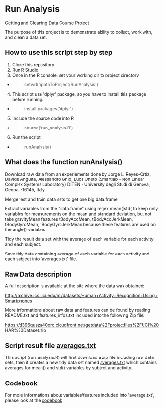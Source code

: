 # Run Analysis

Getting and Cleaning Data Course Project

The purpose of this project is to demonstrate ability to collect, work with, and clean a data set.

## How to use this script step by step

 1. Clone this repository
 2. Run R Studio
 3. Once in the R console, set your working dir to project directory
   - > setwd('/pathToProject/RunAnalysis')
 4. This script use 'dplyr' package, so you have to install this package before running.
   - > install.packages('dplyr')
 5. Include the source code into R
   - > source('run_analysis.R')
 6. Run the script
   - > runAnalysis()

## What does the function runAnalysis()

Download raw data from an experiements done by Jorge L. Reyes-Ortiz, Davide Anguita, Alessandro Ghio, Luca Oneto (Smartlab - Non Linear Complex Systems Laboratory) DITEN - University degli Studi di Genova, Genoa I-16145, Italy.

Merge test and train data sets to get one big data.frame

Extract variables from the "data.frame" using regex mean\(|std\( to keep only variables for measurements on the mean and standard deviation, but not take gravityMean features tBodyAccMean, tBodyAccJerkMean, tBodyGyroMean, tBodyGyroJerkMean because these features are used on the angle() variable.

Tidy the result data set with the average of each variable for each activity and each subject.

Save tidy data containing average of each variable for each activity and each subject into 'averages.txt' file.

## Raw Data description
A full description is available at the site where the data was obtained:

http://archive.ics.uci.edu/ml/datasets/Human+Activity+Recognition+Using+Smartphones 

More informations about raw data and features can be found by reading README.txt and features_infos.txt included into the following Zip file:

https://d396qusza40orc.cloudfront.net/getdata%2Fprojectfiles%2FUCI%20HAR%20Dataset.zip

## Script result file [averages.txt](https://s3.amazonaws.com/coursera-uploads/user-051fa137730c3eb33da98f95/972585/asst-3/c33837803e7311e4936bedd6353e4722.txt)

This script (run_analysis.R) will first download a zip file including raw data sets, then it creates a new tidy data set named [averages.txt](https://s3.amazonaws.com/coursera-uploads/user-051fa137730c3eb33da98f95/972585/asst-3/c33837803e7311e4936bedd6353e4722.txt) which contains averages for mean() and std() variables by subject and activity.

## Codebook
For more informations about variables/features included into 'average.txt', please look at the [codebook](https://github.com/vbuzzano/RunAnalysis/blob/master/codebook.md)
